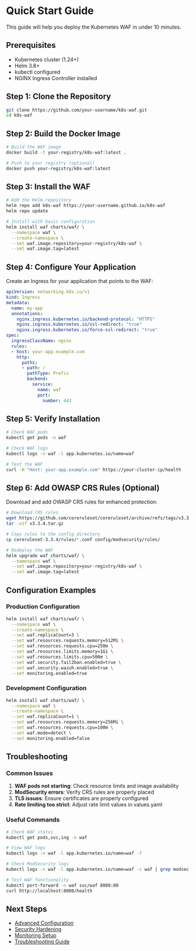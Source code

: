 # Quick Start Guide

This guide will help you deploy the Kubernetes WAF in under 10 minutes.

## Prerequisites

- Kubernetes cluster (1.24+)
- Helm 3.8+
- kubectl configured
- NGINX Ingress Controller installed

## Step 1: Clone the Repository

```bash
git clone https://github.com/your-username/k8s-waf.git
cd k8s-waf
```

## Step 2: Build the Docker Image

```bash
# Build the WAF image
docker build -t your-registry/k8s-waf:latest .

# Push to your registry (optional)
docker push your-registry/k8s-waf:latest
```

## Step 3: Install the WAF

```bash
# Add the Helm repository
helm repo add k8s-waf https://your-username.github.io/k8s-waf
helm repo update

# Install with basic configuration
helm install waf charts/waf/ \
  --namespace waf \
  --create-namespace \
  --set waf.image.repository=your-registry/k8s-waf \
  --set waf.image.tag=latest
```

## Step 4: Configure Your Application

Create an Ingress for your application that points to the WAF:

```yaml
apiVersion: networking.k8s.io/v1
kind: Ingress
metadata:
  name: my-app
  annotations:
    nginx.ingress.kubernetes.io/backend-protocol: "HTTPS"
    nginx.ingress.kubernetes.io/ssl-redirect: "true"
    nginx.ingress.kubernetes.io/force-ssl-redirect: "true"
spec:
  ingressClassName: nginx
  rules:
  - host: your-app.example.com
    http:
      paths:
      - path: /
        pathType: Prefix
        backend:
          service:
            name: waf
            port:
              number: 443
```

## Step 5: Verify Installation

```bash
# Check WAF pods
kubectl get pods -n waf

# Check WAF logs
kubectl logs -n waf -l app.kubernetes.io/name=waf

# Test the WAF
curl -H "Host: your-app.example.com" https://your-cluster-ip/health
```

## Step 6: Add OWASP CRS Rules (Optional)

Download and add OWASP CRS rules for enhanced protection:

```bash
# Download CRS rules
wget https://github.com/coreruleset/coreruleset/archive/refs/tags/v3.3.4.tar.gz
tar -xzf v3.3.4.tar.gz

# Copy rules to the config directory
cp coreruleset-3.3.4/rules/*.conf config/modsecurity/rules/

# Redeploy the WAF
helm upgrade waf charts/waf/ \
  --namespace waf \
  --set waf.image.repository=your-registry/k8s-waf \
  --set waf.image.tag=latest
```

## Configuration Examples

### Production Configuration

```bash
helm install waf charts/waf/ \
  --namespace waf \
  --create-namespace \
  --set waf.replicaCount=3 \
  --set waf.resources.requests.memory=512Mi \
  --set waf.resources.requests.cpu=250m \
  --set waf.resources.limits.memory=1Gi \
  --set waf.resources.limits.cpu=500m \
  --set waf.security.fail2ban.enabled=true \
  --set waf.security.wazuh.enabled=true \
  --set monitoring.enabled=true
```

### Development Configuration

```bash
helm install waf charts/waf/ \
  --namespace waf \
  --create-namespace \
  --set waf.replicaCount=1 \
  --set waf.resources.requests.memory=256Mi \
  --set waf.resources.requests.cpu=100m \
  --set waf.mode=detect \
  --set monitoring.enabled=false
```

## Troubleshooting

### Common Issues

1. **WAF pods not starting**: Check resource limits and image availability
2. **ModSecurity errors**: Verify CRS rules are properly placed
3. **TLS issues**: Ensure certificates are properly configured
4. **Rate limiting too strict**: Adjust rate limit values in values.yaml

### Useful Commands

```bash
# Check WAF status
kubectl get pods,svc,ing -n waf

# View WAF logs
kubectl logs -n waf -l app.kubernetes.io/name=waf -f

# Check ModSecurity logs
kubectl logs -n waf -l app.kubernetes.io/name=waf -c waf | grep modsec

# Test WAF functionality
kubectl port-forward -n waf svc/waf 8080:80
curl http://localhost:8080/health
```

## Next Steps

- [Advanced Configuration](ADVANCED.md)
- [Security Hardening](SECURITY.md)
- [Monitoring Setup](MONITORING.md)
- [Troubleshooting Guide](TROUBLESHOOTING.md) 